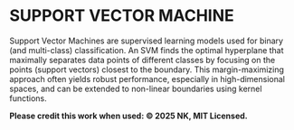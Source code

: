 # SUPPORT VECTOR MACHINE

Support Vector Machines are supervised learning models used for binary (and multi-class) classification. An SVM finds the optimal hyperplane that maximally separates data points of different classes by focusing on the points (support vectors) closest to the boundary. This margin-maximizing approach often yields robust performance, especially in high-dimensional spaces, and can be extended to non-linear boundaries using kernel functions.

**Please credit this work when used: © 2025 NK, MIT Licensed.**
